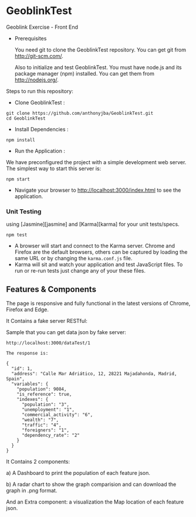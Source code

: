 # GeoblinkTest
Geoblink Exercise - Front End

* Prerequisites

  You need git to clone the GeoblinkTest repository. You can get git from http://git-scm.com/.
  
  Also to initialize and test GeoblinkTest. You must have node.js and its package manager (npm) installed. You can get them from http://nodejs.org/.

Steps to run this repository:

* Clone GeoblinkTest :

```
git clone https://github.com/anthonyjba/GeoblinkTest.git
cd GeoblinkTest
```

* Install Dependencies :

```
npm install
```

* Run the Application :

We have preconfigured the project with a simple development web server. The simplest way to start this server is:

```
npm start
```

- Navigate your browser to [http://localhost:3000/index.html](http://localhost:3000/index.html) to see the application.

### Unit Testing

using [Jasmine][jasmine] and [Karma][karma] for your unit tests/specs.

```
npm test
```

- A browser will start and connect to the Karma server. Chrome and Firefox are the default browsers,
  others can be captured by loading the same URL or by changing the `karma.conf.js` file.
- Karma will sit and watch your application and test JavaScript files. To run or re-run tests just
  change any of your these files.

## Features & Components

The page is responsive and fully functional in the latest versions of Chrome, Firefox and Edge.

It Contains a fake server RESTful:

Sample that you can get data json by fake server:

```
http://localhost:3000/dataTest/1

The response is:

{
  "id": 1,
  "address": "Calle Mar Adriático, 12, 28221 Majadahonda, Madrid, Spain",
  "variables": {
    "population": 9084,
    "is_reference": true,
    "indexes": {
      "population": "3",
      "unemployment": "1",
      "commercial_activity": "6",
      "wealth": "7",
      "traffic": "4",
      "foreigners": "1",
      "dependency_rate": "2"
    }
  }
}
```
It Contains 2 components:

a) A Dashboard to print the population of each feature json.

b) A radar chart to show the graph comparision and can download the graph in .png format. 

And an Extra component: a visualization the Map location of each feature json.
